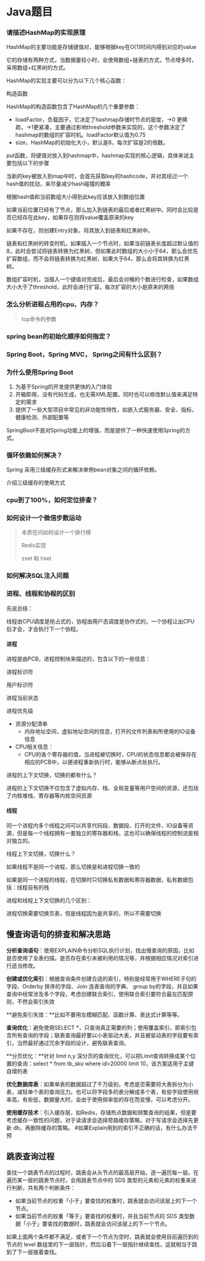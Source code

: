 # Java题目

### 请描述HashMap的实现原理

HashMap的主要功能是存储键值对，能够根据key在O(1)时间内得到对应的value

它的存储有两种方式，当数据量较小时，会使用数组+链表的方式，节点增多时，采用数组+红黑树的方式。

HashMap的实现主要可以分为以下几个核心函数：

构造函数

HashMap的构造函数包含了HashMap的几个重要参数：

* loadFactor，负载因子，它决定了hashmap存储时节点的密度，->0 更稀疏，->1更紧凑，主要通过影响threshold参数来实现的，这个参数决定了hashmap的数组的扩容时机。loadFactor默认值为0.75
* size，HashMap的初始化大小，默认是8，每次扩容是2的倍数。

put函数，将键值对放入到hashmap中，hashmap实现的核心逻辑，具体来说主要包括以下的步骤

当新的key被放入到map中时，会首先获取key的hashcode，并对其经过一个hash值的扰动，来尽量减少hash碰撞的概率

根据hash值和当前数组大小得到此key应该放入到数组位置

如果当前位置已经有了节点，那么加入到链表的最后或者红黑树中。同时会比较是否已经存在此key，如果存在则将value覆盖原来的key

如果不存在，则创建Entry对象，将其放入到链表和红黑树中。

链表和红黑树的转变时机，如果插入一个节点时，如果当前链表长度超过默认值的8，此时会尝试将链表转换为红黑树，但如果此时数组的大小小于64，那么会优先扩容数组，而不会将链表转换为红黑树，如果大于64，那么会将其转换为红黑树。

数组扩容时机，当插入一个键值对完成后，最后会对桶的个数进行检查，如果数组大小大于了threshold，此时会进行扩容，每次扩容的大小是原来的两倍

### 怎么分析进程占用的cpu、内存？

> top命令的参数

### spring bean的初始化顺序如何指定？

### Spring Boot，Spring MVC， Spring之间有什么区别？

### 为什么使用Spring Boot

1. 为基于Spring的开发提供更快的入门体验
2. 开箱即用，没有代码生成，也无需XML配置。同时也可以修改默认值来满足特定的需求
3. 提供了一些大型项目中常见的非功能性特性，如嵌入式服务器、安全、指标，健康检测、外部配置等

SpringBoot不是对Spring功能上的增强，而是提供了一种快速使用Spring的方式。

### 循环依赖如何解决？

Spring 采用三级缓存形式来解决单例bean对象之间的循环依赖。

介绍三级缓存的使用方式

### cpu到了100%，如何定位排查？

### 如何设计一个微信步数运动

> 本质在问如何设计一个排行榜
>
> Redis实现
>
> zset 和 hset

### 如何解决SQL注入问题



### 进程、线程和协程的区别

先说总结：

线程由CPU调度是抢占式的，协程由用户态调度是协作式的，一个协程让出CPU后才会，才会执行下一个协程。

#### 进程

进程是由PCB，进程控制块来描述的，包含以下的一些信息：

进程标识符

用户标识符

进程当前状态

进程优先级

- 资源分配清单
  - 内存地址空间，虚拟地址空间的信息，打开的文件列表和所使用的IO设备信息
- CPU相关信息：
  - CPU的各个寄存器的值，当进程被切换时，CPU的状态信息都会被保存在相应的PCB中，以便进程重新执行时，能够从断点处执行。

进程的上下文切换，切换的都有什么？

进程的上下文切换不仅包含了虚拟内存、栈、全局变量等用户空间的资源，还包括了内核堆栈、寄存器等内核空间资源

#### 线程

同一个进程内多个线程之间可以共享代码段、数据段、打开的文件、IO设备等资源，但是每一个线程拥有一套独立的寄存器和栈，这也可以确保线程的控制流是相对独立的。

线程上下文切换，切换什么？

如果线程不是同一个进程，那么切换是和进程切换一致的

如果是同一个进程的线程，在切换时只切换私有数据和寄存器数据，私有数据包括：线程自有的栈



进程和线程上下文切换的几个区别：

进程切换需要切换页表，但是线程因为是共享的，所以不需要切换

## 慢查询语句的排查和解决思路

**分析查询语句**：使用EXPLAIN命令分析SQL执行计划，找出慢查询的原因，比如是否使用了全表扫描，是否存在索引未被利用的情况等，并根据相应情况对索引进行适当修改。 

**创建或优化索引**：根据查询条件创建合适的索引，特别是经常用于WHERE子句的字段、Orderby 排序的字段、Join 连表查询的字典、 group by的字段，并且如果查询中经常涉及多个字段，考虑创建联合索引，使用联合索引要符合最左匹配原则，不然会索引失效 

**避免索引失效：**比如不要用左模糊匹配、函数计算、表达式计算等等。

**查询优化**：避免使用SELECT *，只查询真正需要的列；使用覆盖索引，即索引包含所有查询的字段；联表查询最好要以小表驱动大表，并且被驱动表的字段要有索引，当然最好通过冗余字段的设计，避免联表查询。 

**分页优化：**针对 limit n,y 深分页的查询优化，可以把Limit查询转换成某个位置的查询：select * from tb_sku where id>20000 limit 10，该方案适用于主键自增的表

**优化数据库表**：如果单表的数据超过了千万级别，考虑是否需要将大表拆分为小表，减轻单个表的查询压力。也可以将字段多的表分解成多个表，有些字段使用频率高，有些低，数据量大时，会由于使用频率低的存在而变慢，可以考虑分开。

**使用缓存技术**：引入缓存层，如Redis，存储热点数据和频繁查询的结果，但是要考虑缓存一致性的问题，对于读请求会选择旁路缓存策略，对于写请求会选择先更新 db，再删除缓存的策略。 #如果Explain用到的索引不正确的话，有什么办法干预

## 跳表查询过程

查找一个跳表节点的过程时，跳表会从头节点的最高层开始，逐一遍历每一层。在遍历某一层的跳表节点时，会用跳表节点中的 SDS 类型的元素和元素的权重来进行判断，共有两个判断条件： 

- 如果当前节点的权重「小于」要查找的权重时，跳表就会访问该层上的下一个节点。
- 如果当前节点的权重「等于」要查找的权重时，并且当前节点的 SDS 类型数据「小于」要查找的数据时，跳表就会访问该层上的下一个节点。 

如果上面两个条件都不满足，或者下一个节点为空时，跳表就会使用目前遍历到的节点的 level 数组里的下一层指针，然后沿着下一层指针继续查找，这就相当于跳到了下一层接着查找。